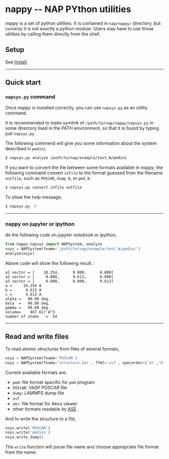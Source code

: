 # nappy -- NAP PYthon utilities

*nappy* is a set of python utilities. It is contained in `nap/nappy/`
directory, but currenly it is not exactly a python module. Users may
have to use those utilities by calling them directly from the shell.

## Setup

See [Install](./install.md).

-----

## Quick start

### `napsys.py` command

Once *nappy* is installed correctly, you can use `napsys.py` as an utility command.

It is recommended to make symlink of `/path/to/nap/nappy/napsys.py` in some directory lised in the PATH environment,
so that it is found by typing just `napsys.py`.

The following commend will give you some information about the system described in `pmdini`.
```bash
$ napsys.py analyze /path/to/nap/example/test_W/pmdini
```
If you want to convert the file between some formats available in *nappy*,
the following command convert `infile` to the format guessed from the filename `outfile`,
such as `POSCAR`, `dump_0`, or `pmd_0`.
```bash
$ napsys.py convert infile outfile
```
To show the help message,
```bash
$ napsys.py -h
```

---

### nappy on jupyter or ipython
do the following code on *jupyter notebook* or *ipython*,

```python
from nappy.napsys import NAPSystem, analyze
nsys = NAPSystem(fname='/path/to/nap/example/test_W/pmdini')
analyze(nsys)
```

Above code will show the following result. :

    a1 vector = [    10.254,      0.000,      0.000]
    a2 vector = [     0.000,      9.613,      0.000]
    a3 vector = [     0.000,      0.000,      9.613]
    a =     10.254 A
    b =      9.613 A
    c =      9.613 A
    alpha =   90.00 deg.
    beta  =   90.00 deg.
    gamma =   90.00 deg.
    volume=    947.617 A^3
    number of atoms   =  54


---

## Read and write files

To read atomic structures from files of several formats,

```python
nsys = NAPSystem(fname='POSCAR')
nsys = NAPSystem(fname='structure.dat', ffmt='xsf', specorder=['Al','O'])
```

Current available formats are:

- `pmd`: file format specific for `pmd` program
- `POSCAR`: VASP POSCAR file
- `dump`: LAMMPS dump file
- `xsf`
- `akr`: file format for Akira viewer
- other formats readable by [ASE](https://wiki.fysik.dtu.dk/ase/) .

And to write the structure to a file,

```python
nsys.write('POSCAR')
nsys.write('pmdini')
nsys.write_dump()
```

The `write` function will parse file name and choose appropriate file
format from the name.
